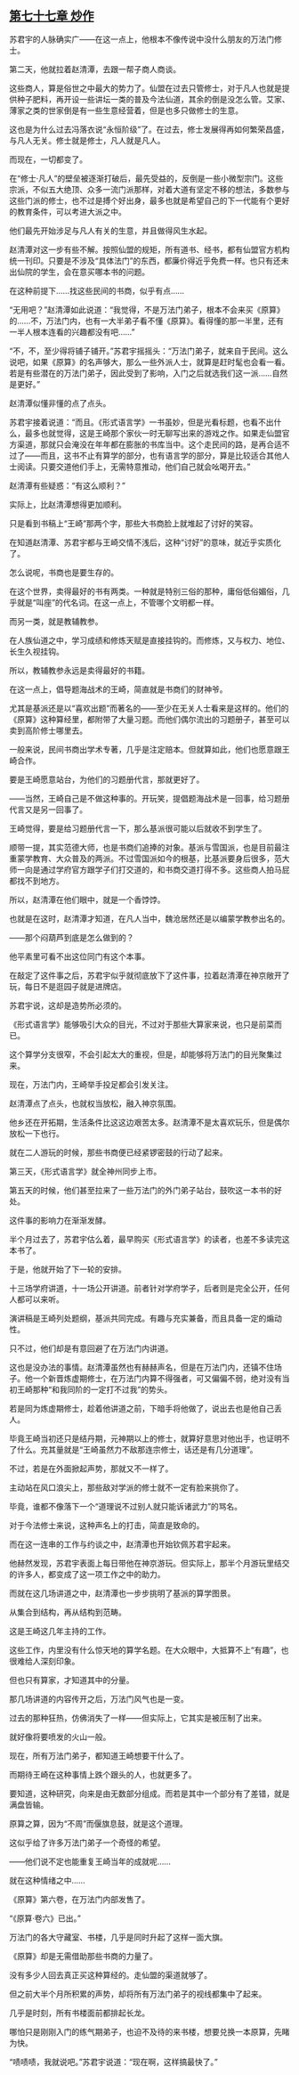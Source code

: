 ## [第七十七章 炒作](https://www.xxbiquge.com/11_11207/9241750.html)


  苏君宇的人脉确实广——在这一点上，他根本不像传说中没什么朋友的万法门修士。

  第二天，他就拉着赵清潭，去跟一帮子商人商谈。

  这些商人，算是俗世之中最大的势力了。仙盟在过去只管修士，对于凡人也就是提供种子肥料，再开设一些讲坛一类的普及今法仙道，其余的倒是没怎么管。艾家、薄家之类的世家倒是有一些生意经营着，但是也多只做修士的生意。

  这也是为什么过去冯落衣说“永恒阶级”了。在过去，修士发展得再如何繁荣昌盛，与凡人无关。修士就是修士，凡人就是凡人。

  而现在，一切都变了。

  在“修士·凡人”的壁垒被逐渐打破后，最先受益的，反倒是一些小微型宗门。这些宗派，不似五大绝顶、众多一流门派那样，对着大道有坚定不移的想法，多数参与这些门派的修士，也不过是搏个好出身，最多也就是希望自己的下一代能有个更好的教育条件，可以考进大派之中。

  他们最先开始涉足与凡人有关的生意，并且做得风生水起。

  赵清潭对这一步有些不解。按照仙盟的规矩，所有道书、经书，都有仙盟官方机构统一刊印。只要是不涉及“具体法门”的东西，都廉价得近乎免费一样。也只有还未出仙院的学生，会在意买哪本书的问题。

  在这种前提下……找这些民间的书商，似乎有点……

  “无用吧？”赵清潭如此说道：“我觉得，不是万法门弟子，根本不会来买《原算》的……不，万法门内，也有一大半弟子看不懂《原算》。看得懂的那一半里，还有一半人根本连看的兴趣都没有吧……”

  “不，不，至少得将铺子铺开。”苏君宇摇摇头：“万法门弟子，就来自于民间。这么说吧，如果《原算》的名声够大，那么一些外派人士，就算是赶时髦也会看一看。若是有些潜在的万法门弟子，因此受到了影响，入门之后就选我们这一派……自然是更好。”

  赵清潭似懂非懂的点了点头。

  苏君宇接着说道：“而且。《形式语言学》一书虽妙，但是光看标题，也看不出什么，最多也就觉得，这是王崎那个家伙一时无聊写出来的游戏之作。如果走仙盟官方渠道，那就只会淹没在年年都在膨胀的书库当中。这个走民间的路，是再合适不过了——而且，这书不止有算学的部分，也有语言学的部分，算是比较适合其他人士阅读。只要交道他们手上，无需特意推动，他们自己就会吆喝开去。”

  赵清潭有些疑惑：“有这么顺利？”

  实际上，比赵清潭想得更加顺利。

  只是看到书稿上“王崎”那两个字，那些大书商脸上就堆起了讨好的笑容。

  在知道赵清潭、苏君宇都与王崎交情不浅后，这种“讨好”的意味，就近乎实质化了。

  怎么说呢，书商也是要生存的。

  在这个世界，卖得最好的书有两类。一种就是特别三俗的那种，庸俗低俗媚俗，几乎就是“叫座”的代名词。在这一点上，不管哪个文明都一样。

  而另一类，就是教辅教参。

  在人族仙道之中，学习成绩和修炼天赋是直接挂钩的。而修炼，又与权力、地位、长生久视挂钩。

  所以，教辅教参永远是卖得最好的书籍。

  在这一点上，倡导题海战术的王崎，简直就是书商们的财神爷。

  尤其是基派还是以“喜欢出题”而著名的——至少在无关人士看来是这样的。他们的《原算》这种算经里，都附带了大量习题。而他们偶尔流出的习题册子，甚至可以卖到高阶修士哪里去。

  一般来说，民间书商出学术专著，几乎是注定赔本。但就算如此，他们也愿意跟王崎合作。

  要是王崎愿意站台，为他们的习题册代言，那就更好了。

  ——当然，王崎自己是不做这种事的。开玩笑，提倡题海战术是一回事，给习题册代言又是另一回事了。

  王崎觉得，要是给习题册代言一下，那么基派很可能以后就收不到学生了。

  顺带一提，其实范德大师，也是书商们追捧的对象。基派与雪国派，也是目前最注重蒙学教育、大众普及的两派。不过雪国派如今的根基，比基派要身后很多，范大师一向是通过学府官方跟学子们打交道的，和书商交道打得不多。这些商人拍马屁都找不到地方。

  所以，赵清潭在他们眼中，就是一个香饽饽。

  也就是在这时，赵清潭才知道，在凡人当中，魏沧居然还是以编蒙学教参出名的。

  ——那个闷葫芦到底是怎么做到的？

  他平素里可看不出这位同门有这个本事。

  在敲定了这件事之后，苏君宇似乎就彻底放下了这件事，拉着赵清潭在神京敞开了玩，每日不是逛园子就是进牌店。

  苏君宇说，这却是造势所必须的。

  《形式语言学》能够吸引大众的目光，不过对于那些大算家来说，也只是前菜而已。

  这个算学分支很窄，不会引起太大的重视，但是，却能够将万法门的目光聚集过来。

  现在，万法门内，王崎举手投足都会引发关注。

  赵清潭点了点头，也就权当放松，融入神京氛围。

  他乡还在开拓期，生活条件比这这边艰苦太多。赵清潭不是太喜欢玩乐，但是偶尔放松一下也行。

  就在二人游玩的时候，那些书商便已经紧锣密鼓的行动了起来。

  第三天，《形式语言学》就全神州同步上市。

  第五天的时候，他们甚至拉来了一些万法门的外门弟子站台，鼓吹这一本书的好处。

  这件事的影响力在渐渐发酵。

  半个月过去了，苏君宇估么着，最早购买《形式语言学》的读者，也差不多读完这本书了。

  于是，他就开始了下一轮的安排。

  十三场学府讲道，十一场公开讲道。前者针对学府学子，后者则是完全公开，任何人都可以来听。

  演讲稿是王崎列处题纲，基派共同完成。有趣与充实兼备，而且具备一定的煽动性。

  只不过，他们却是有意回避了在万法门内讲道。

  这也是没办法的事情。赵清潭虽然也有赫赫声名，但是在万法门内，还镇不住场子。他一个新晋炼虚期修士，在万法门内算不得强者，可又偏偏不弱，绝对没有当初王崎那种“和我同阶的一定打不过我”的势头。

  若是同为炼虚期修士，趁着他讲道之前，下暗手将他做了，说出去也是他自己丢人。

  毕竟王崎当初还只是结丹期，元神期以上的修士，就算好意思对他出手，也证明不了什么。充其量就是“王崎虽然力不敌那连宗修士，话还是有几分道理”。

  不过，若是在外面掀起声势，那就又不一样了。

  主动站在风口浪尖上，那些敌对学派的修士就不一定有脸来挑你了。

  毕竟，谁都不像落下一个“道理说不过别人就只能诉诸武力”的骂名。

  对于今法修士来说，这种声名上的打击，简直是致命的。

  而在这一连串的工作与约谈之中，赵清潭也开始钦佩苏君宇起来。

  他赫然发现，苏君宇表面上每日带他在神京游玩。但实际上，那半个月游玩里结交的许多人，都变成了这一项工作之中的助力。

  而就在这几场讲道之中，赵清潭也一步步挑明了基派的算学图景。

  从集合到结构，再从结构到范畴。

  这是王崎这几年主持的工作。

  这些工作，内里没有什么惊天地的算学名题。在大众眼中，大抵算不上“有趣”，也很难给人深刻印象。

  但也只有算家，才知道其中的分量。

  那几场讲道的内容传开之后，万法门风气也是一变。

  过去的那种狂热，仿佛消失了一样——但实际上，它其实是被压制了出来。

  就好像将要喷发的火山一般。

  现在，所有万法门弟子，都知道王崎想要干什么了。

  而期待王崎在这种事情上跌个跟头的人，也就更多了。

  要知道，这种研究，向来是由无数部分组成。而若是其中一个部分有了差错，就是满盘皆输。

  原算之算，因为“不周”而偃旗息鼓，就是这个道理。

  这似乎给了许多万法门弟子一个奇怪的希望。

  ——他们说不定也能重复王崎当年的成就呢……

  就在这种情绪之中……

  《原算》第六卷，在万法门内部发售了。

  “《原算·卷六》已出。”

  万法门的各大守藏室、书楼，几乎是同时升起了这样一面大旗。

  《原算》却是无需借助那些书商的力量了。

  没有多少人回去真正买这种算经的。走仙盟的渠道就够了。

  但之前大半个月所积累的声势，却将所有万法门弟子的视线都集中了起来。

  几乎是时刻，所有书楼面前都排起长龙。

  哪怕只是刚刚入门的练气期弟子，也迫不及待的来书楼，想要兑换一本原算，先睹为快。

  “啧啧啧，我就说吧。”苏君宇说道：“现在啊，这样搞最快了。”

